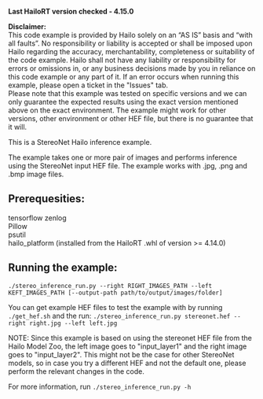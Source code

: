 **Last HailoRT version checked - 4.15.0**

**Disclaimer:** <br />
This code example is provided by Hailo solely on an “AS IS” basis and “with all faults”. No responsibility or liability is accepted or shall be imposed upon Hailo regarding the accuracy, merchantability, completeness or suitability of the code example. Hailo shall not have any liability or responsibility for errors or omissions in, or any business decisions made by you in reliance on this code example or any part of it. If an error occurs when running this example, please open a ticket in the "Issues" tab.<br />
Please note that this example was tested on specific versions and we can only guarantee the expected results using the exact version mentioned above on the exact environment. The example might work for other versions, other environment or other HEF file, but there is no guarantee that it will.


This is a StereoNet Hailo inference example.

The example takes one or more pair of images and performs inference using the StereoNet input HEF file.
The example works with .jpg, .png and .bmp image files.

## Prerequesities: 
tensorflow
zenlog  
Pillow  
psutil    
hailo_platform (installed from the HailoRT .whl of version >= 4.14.0)  

## Running the example:
```./stereo_inference_run.py --right RIGHT_IMAGES_PATH --left KEFT_IMAGES_PATH [--output-path path/to/output/images/folder]```

You can get example HEF files to test the example with by running ```./get_hef.sh``` and the run:
```./stereo_inference_run.py stereonet.hef --right right.jpg --left left.jpg```

NOTE: Since this example is based on using the stereonet HEF file from the Hailo Model Zoo, the left image goes to "input_layer1" and the right image goes to "input_layer2". This might not be the case for other StereoNet models, so in case you try a different HEF and not the default one, please perform the relevant changes in the code.

For more information, run ```./stereo_inference_run.py -h```
